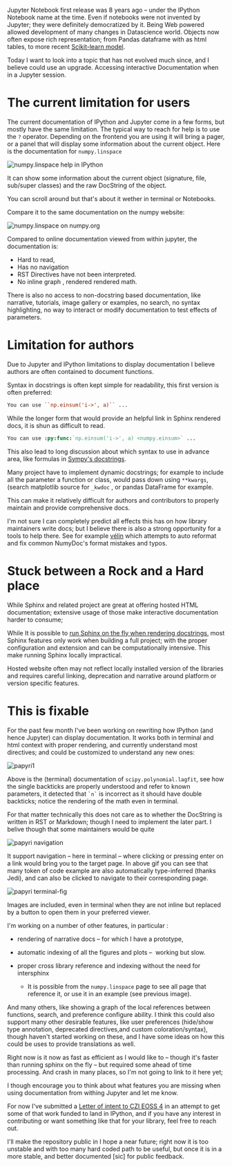 <!-- 
.. title: Rethinking Jupyter Interactive Documentation
.. slug: 38-rethinking-jupyter-documentation
.. date: 2021-03-30 11:59 UTC
.. tags: python, open-source, documentation
.. category: 
.. link: 
.. description: 
.. type: markdown
-->

Jupyter Notebook first release was 8 years ago –  under the IPython Notebook
name at the time. Even if notebooks were not invented by Jupyter; they were
definitely democratized by it. Being Web powered allowed development of many
changes in Datascience world. Objects now often expose rich representation; from
Pandas dataframe with as html tables, to more recent [Scikit-learn model](https://github.com/scikit-learn/scikit-learn/pull/14180).

Today I want to look into a topic that has not evolved much since, and I believe
could use an upgrade. Accessing interactive Documentation when in a Jupyter
session.

# The current limitation for users

The current documentation of IPython and Jupyter come in a few forms, but mostly
have the same limitation. 
The typical way to reach for help is to use the `?` operator. Depending on
the frontend you are using it will bring a pager, or a panel that will display
some information about the current object. Here is the documentation for
``numpy.linspace``

![numpy.linspace help in IPython](../img/numpy-linspace-current.png)

It can show some information about the current object (signature, file,
sub/super classes) and the raw DocString of the object. 

You can scroll around but that's about it wether in terminal or Notebooks.

Compare it to the same documentation on the numpy website:

![numpy.linspace on numpy.org](../img/numpy-linspace-website.png)

Compared to online documentation viewed from within jupyter, the documentation is:
 - Hard to read, 
 - Has no navigation
 - RST Directives have not been interpreted.
 - No inline graph , rendered rendered math.

There is also no access to non-docstring based documentation, like narrative,
tutorials, image gallery or examples, no search, no syntax highlighting, no way to
interact or modify documentation to test effects of parameters.

# Limitation for authors

Due to Jupyter and IPython limitations to display documentation I believe
authors are often contained to document functions.

Syntax in docstrings is often kept simple for readability, this first version is
often preferred:

```rst
You can use ``np.einsum('i->', a)`` ...
```

While the longer form that would provide an helpful link in Sphinx rendered
docs, it is shun as difficult to read.

```rst
You can use :py:func:`np.einsum('i->', a) <numpy.einsum>` ...
```

This also lead to long discussion about which syntax to use in advance area,
like formulas in [Sympy's docstrings](https://github.com/sympy/sympy/issues/14964). 

Many project have to implement dynamic docstrings; for example to include all
the parameter a function or class, would pass down using ``**kwargs``, (search
matplotlib source for `_kwdoc` , or pandas DataFrame for example.

This can make it relatively difficult for authors and contributors to properly
maintain and provide comprehensive docs.

I'm not sure I can completely predict all effects this has on how library
maintainers write docs; but I believe there is also a strong opportunity for a
tools to help there. See for example [vélin](https://github.com/Carreau/velin)
which attempts to auto reformat and fix common NumyDoc's format mistakes and
typos.

# Stuck between a Rock and a Hard place

While Sphinx and related project are great at offering hosted HTML
documentation; extensive usage of those make interactive documentation harder to
consume;

While It is possible to [run Sphinx on the fly when rendering
docstrings](https://github.com/spyder-ide/docrepr), most Sphinx features
only work when building a full project; with the proper configuration and
extension and can be computationally intensive. This make running Sphinx locally
impractical.

Hosted website often may not reflect locally installed version of the
libraries and requires careful linking, deprecation and narrative around
platform or version specific features.

# This is fixable

For the past few month I've been working on rewriting how IPython (and hence
Jupyter) can display documentation. It works both in terminal and html context
with proper rendering, and currently understand most directives; and could be
customized to understand any new ones:

![papyri1](../img/papyri-1.png)

Above is the (terminal) documentation of `scipy.polynomial.lagfit`, see how the
single backticks are properly understood and refer to known parameters, it
detected that  `` `n` `` is incorrect as it should have double backticks; notice
the rendering of the math even in terminal.

For that matter technically this does not care as to whether the DocString is
written in RST or Markdown; though I need to implement the later part. I belive
though that some maintainers would be quite

![papyri navigation](../img/papyri-nav.gif)

It support navigation – here in terminal – where clicking or pressing enter on a
link would bring you to the target page. In above gif you can see that many
token of code example are also automatically type-inferred (thanks Jedi), and
can also be clicked to navigate to their corresponding page.

![papyri terminal-fig](../img/papyri-terminal-fig.png)

Images are included, even in terminal when they are not inline but replaced by
a button to open them in your preferred viewer.


I'm working on a number of other features, in particular :

 - rendering of narrative docs – for which I have a prototype,
 - automatic indexing of all the figures and plots –  working but slow.
 - proper cross library reference and indexing without the need for intersphinx
 
    - It is possible from the `numpy.linspace` page to see all page that
      reference it, or use it in an example (see previous image).

And many others, like showing a graph of the local references between functions,
search, and preference configure ability. I think this could also support many
other desirable features, like user preferences (hide/show type annotation,
deprecated directives,and custom coloration/syntax), though haven't started
working on these, and I have some ideas on how this could be uses to provide
translations as well.

Right now is it now as fast as efficient as I would like to – though it's faster
than running sphinx on the fly – but required some ahead of time processing. And
crash in many places, so I'm not going to link to it here yet;

I though encourage you to think about what features you are missing when using
documentation from withing Jupyter and let me know.

For now I've submitted a [Letter of intent to CZI EOSS
4](https://docs.google.com/document/d/1hk-Ww7pUwnoHINNhDeP9UOPvNEemAFe-pohK5dCtZPs/edit?usp=sharing)
in an attempt to get some of that work funded to land in IPython, and if you
have any interest in contributing or want something like that for your library,
feel free to reach out. 

I'll make the repository public in I hope a near future; right now it is too
unstable and with too many hard coded path to be useful, but once it is in a
more stable, and better documented [sic] for public feedback.







